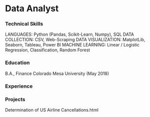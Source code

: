 # Data Analyst
### Technical Skills
LANGUAGES: Python (Pandas, Scikit-Learn, Numpy), SQL
DATA COLLECTION: CSV, Web-Scraping
DATA VISUALIZATION: MatplotLib, Seaborn, Tableau, Power BI
MACHINE LEARNING: Linear / Logistic Regression, Classification, Random Forest

### Education
B.A., Finance  Colorado Mesa University (May 2018)


### Experience


### Projects
Determination of US Airline Cancellations.html
